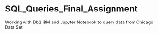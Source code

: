 # SQL_Queries_Final_Assignment
Working with Db2 IBM and Jupyter Notebook to query data from Chicago Data Set
